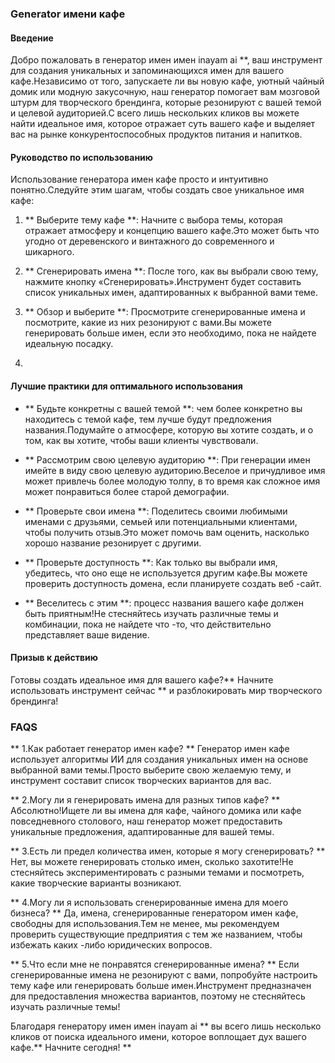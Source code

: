 ### Generator имени кафе

#### Введение
Добро пожаловать в генератор имен имен inayam ai **, ваш инструмент для создания уникальных и запоминающихся имен для вашего кафе.Независимо от того, запускаете ли вы новую кафе, уютный чайный домик или модную закусочную, наш генератор помогает вам мозговой штурм для творческого брендинга, которые резонируют с вашей темой и целевой аудиторией.С всего лишь нескольких кликов вы можете найти идеальное имя, которое отражает суть вашего кафе и выделяет вас на рынке конкурентоспособных продуктов питания и напитков.

#### Руководство по использованию
Использование генератора имен кафе просто и интуитивно понятно.Следуйте этим шагам, чтобы создать свое уникальное имя кафе:

1. ** Выберите тему кафе **: Начните с выбора темы, которая отражает атмосферу и концепцию вашего кафе.Это может быть что угодно от деревенского и винтажного до современного и шикарного.

2. ** Сгенерировать имена **: После того, как вы выбрали свою тему, нажмите кнопку «Сгенерировать».Инструмент будет составить список уникальных имен, адаптированных к выбранной вами теме.

3. ** Обзор и выберите **: Просмотрите сгенерированные имена и посмотрите, какие из них резонируют с вами.Вы можете генерировать больше имен, если это необходимо, пока не найдете идеальную посадку.

4.

#### Лучшие практики для оптимального использования
- ** Будьте конкретны с вашей темой **: чем более конкретно вы находитесь с темой кафе, тем лучше будут предложения названия.Подумайте о атмосфере, которую вы хотите создать, и о том, как вы хотите, чтобы ваши клиенты чувствовали.

- ** Рассмотрим свою целевую аудиторию **: При генерации имен имейте в виду свою целевую аудиторию.Веселое и причудливое имя может привлечь более молодую толпу, в то время как сложное имя может понравиться более старой демографии.

- ** Проверьте свои имена **: Поделитесь своими любимыми именами с друзьями, семьей или потенциальными клиентами, чтобы получить отзыв.Это может помочь вам оценить, насколько хорошо название резонирует с другими.

- ** Проверьте доступность **: Как только вы выбрали имя, убедитесь, что оно еще не используется другим кафе.Вы можете проверить доступность домена, если планируете создать веб -сайт.

- ** Веселитесь с этим **: процесс названия вашего кафе должен быть приятным!Не стесняйтесь изучать различные темы и комбинации, пока не найдете что -то, что действительно представляет ваше видение.

#### Призыв к действию
Готовы создать идеальное имя для вашего кафе?** Начните использовать инструмент сейчас ** и разблокировать мир творческого брендинга!

### FAQS

** 1.Как работает генератор имен кафе? **
Генератор имен кафе использует алгоритмы ИИ для создания уникальных имен на основе выбранной вами темы.Просто выберите свою желаемую тему, и инструмент составит список творческих вариантов для вас.

** 2.Могу ли я генерировать имена для разных типов кафе? **
Абсолютно!Ищете ли вы имена для кафе, чайного домика или кафе повседневного столового, наш генератор может предоставить уникальные предложения, адаптированные для вашей темы.

** 3.Есть ли предел количества имен, которые я могу сгенерировать? **
Нет, вы можете генерировать столько имен, сколько захотите!Не стесняйтесь экспериментировать с разными темами и посмотреть, какие творческие варианты возникают.

** 4.Могу ли я использовать сгенерированные имена для моего бизнеса? **
Да, имена, сгенерированные генератором имен кафе, свободны для использования.Тем не менее, мы рекомендуем проверить существующие предприятия с тем же названием, чтобы избежать каких -либо юридических вопросов.

** 5.Что если мне не понравятся сгенерированные имена? **
Если сгенерированные имена не резонируют с вами, попробуйте настроить тему кафе или генерировать больше имен.Инструмент предназначен для предоставления множества вариантов, поэтому не стесняйтесь изучать различные темы!

Благодаря генератору имен имен inayam ai ** вы всего лишь несколько кликов от поиска идеального имени, которое воплощает дух вашего кафе.** Начните сегодня! **